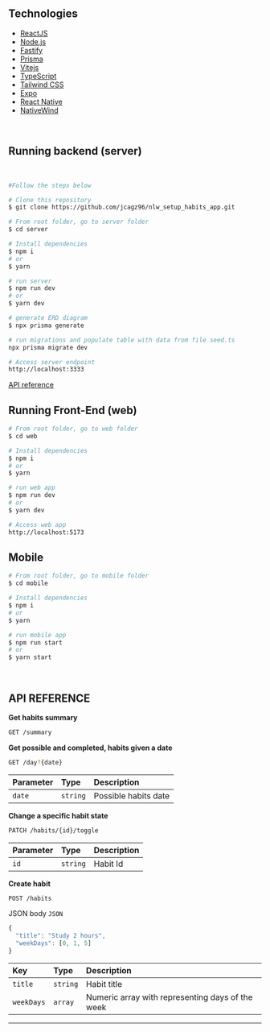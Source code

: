<br/>

## <a name='technologies'></a> Technologies



- [ReactJS](https://reactjs.org/)
- [Node.js](https://nodejs.org/en/)
- [Fastify](https://www.fastify.io/)
- [Prisma](https://www.prisma.io/)
- [Vitejs](https://vitejs.dev/)
- [TypeScript](https://www.typescriptlang.org/)
- [Tailwind CSS](https://tailwindcss.com/)
- [Expo](https://expo.io/)
- [React Native](https://reactnative.dev/)
- [NativeWind](https://www.nativewind.dev/)

<br/>

## Running backend (server)

<br/>

```bash
#Follow the steps below

# Clone this repository
$ git clone https://github.com/jcagz96/nlw_setup_habits_app.git

# From root folder, go to server folder 
$ cd server

# Install dependencies
$ npm i
# or
$ yarn

# run server
$ npm run dev
# or
$ yarn dev

# generate ERD diagram
$ npx prisma generate

# run migrations and populate table with data from file seed.ts
npx prisma migrate dev 

# Access server endpoint
http://localhost:3333
```

<!-- vscode-markdown-toc -->

[API reference](#apireference)

<!-- vscode-markdown-toc -->

## Running Front-End (web)

```bash
# From root folder, go to web folder 
$ cd web

# Install dependencies
$ npm i
# or
$ yarn

# run web app
$ npm run dev
# or
$ yarn dev

# Access web app
http://localhost:5173

```

## Mobile


```bash
# From root folder, go to mobile folder 
$ cd mobile

# Install dependencies
$ npm i
# or
$ yarn

# run mobile app
$ npm run start
# or
$ yarn start
```

<br/>

## <a name='apireference'></a> API REFERENCE

**Get habits summary**

```bash
GET /summary
```

**Get possible and completed, habits given a date**

```bash
GET /day?{date}
```

| Parameter | Type     | Description                 |
| :-------- | :------- | :-------------------------- |
| `date`    | `string` | Possible habits date |

**Change a specific habit state**

```bash
PATCH /habits/{id}/toggle
```

| Parameter | Type     | Description                 |
| :-------- | :------- | :--------------------------- |
| `id`      | `string` | Habit Id |

**Create habit**

```bash
POST /habits
```

JSON body `JSON`

```js
{
  "title": "Study 2 hours",
  "weekDays": [0, 1, 5]
}
```

| Key      | Type     | Description                                   |
| :--------- | :------- | :------------------------------------------ |
| `title`    | `string` | Habit title               |
| `weekDays` | `array`  | Numeric array with representing days of the week |

---